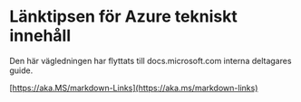 # <a name="linking-guidance-for-azure-technical-content"></a>Länktipsen för Azure tekniskt innehåll

Den här vägledningen har flyttats till docs.microsoft.com interna deltagares guide.

[https://aka.MS/markdown-Links](https://aka.ms/markdown-links)
